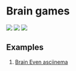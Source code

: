 <h1>Brain games</h1>

<div>
  <a href="https://codeclimate.com/github/MalafeevArtem/backend-project-lvl1/maintainability"><img                    src="https://api.codeclimate.com/v1/badges/0ca6c658a76e6f721c16/maintainability"  /></a>
  <a href="https://codeclimate.com/github/codeclimate/codeclimate/test_coverage"><img        src="https://api.codeclimate.com/v1/badges/a99a88d28ad37a79dbf6/test_coverage"  /></a>
  <a href="https://travis-ci.org/MalafeevArtem/backend-project-lvl1"><img
 src="https://travis-ci.org/MalafeevArtem/backend-project-lvl1.svg?branch=master" /></a>                                                                                       
</div>

<div>
  <h2>Examples</h2>
  <ol>
  <li><a href="https://asciinema.org/a/kLthmotz3I91hB9nIdzkcHUNl" target="_blank">Brain Even asciinema</a></li>
  </ol>
</div>

